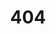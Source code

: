 ---
description: "You've stumbled upon an uncharted territory."
layout: "404"
sitemap:
  changefreq: "never"
  priority: 0
title: "404"
---